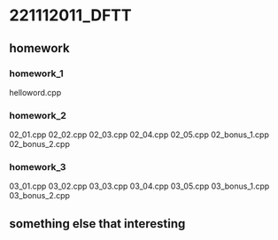 # 221112011_DFTT
## homework
### homework_1
helloword.cpp 
### homework_2
02_01.cpp
02_02.cpp
02_03.cpp
02_04.cpp
02_05.cpp
02_bonus_1.cpp
02_bonus_2.cpp
### homework_3
03_01.cpp
03_02.cpp
03_03.cpp
03_04.cpp
03_05.cpp
03_bonus_1.cpp
03_bonus_2.cpp

## something else that interesting